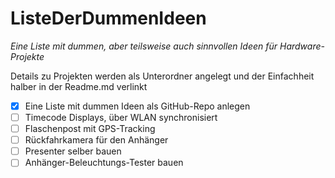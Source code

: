 # ListeDerDummenIdeen

*Eine Liste mit dummen, aber teilsweise auch sinnvollen Ideen für Hardware-Projekte*

Details zu Projekten werden als Unterordner angelegt und der Einfachheit halber in der Readme.md verlinkt

- [x] Eine Liste mit dummen Ideen als GitHub-Repo anlegen
- [ ] Timecode Displays, über WLAN synchronisiert
- [ ] Flaschenpost mit GPS-Tracking
- [ ] Rückfahrkamera für den Anhänger
- [ ] Presenter selber bauen
- [ ] Anhänger-Beleuchtungs-Tester bauen
